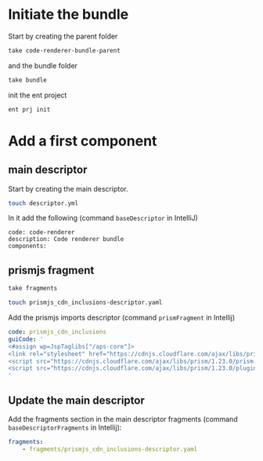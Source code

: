 # Initiate the bundle
Start by creating the parent folder
``` bash
take code-renderer-bundle-parent
```
and the bundle folder
``` bash
take bundle
```
init the ent project
``` bash
ent prj init
```

# Add a first component
## main descriptor
Start by creating the main descriptor.
``` bash
touch descriptor.yml
```
In it add the following (command `baseDescriptor` in IntelliJ)
```
code: code-renderer
description: Code renderer bundle
components:
```
## prismjs fragment
``` bash
take fragments
```
``` bash
touch prismjs_cdn_inclusions-descriptor.yaml
```
Add the prismjs imports descriptor (command `prismFragment` in Intellij) 
``` yaml
code: prismjs_cdn_inclusions
guiCode: '
<#assign wp=JspTaglibs["/aps-core"]>
<link rel="stylesheet" href="https://cdnjs.cloudflare.com/ajax/libs/prism/1.23.0/themes/prism.min.css" integrity="sha512-tN7Ec6zAFaVSG3TpNAKtk4DOHNpSwKHxxrsiw4GHKESGPs5njn/0sMCUMl2svV4wo4BK/rCP7juYz+zx+l6oeQ==" crossorigin="anonymous" referrerpolicy="no-referrer" />
<script src="https://cdnjs.cloudflare.com/ajax/libs/prism/1.23.0/prism.min.js" integrity="sha512-YBk7HhgDZvBxmtOfUdvX0z8IH2d10Hp3aEygaMNhtF8fSOvBZ16D/1bXZTJV6ndk/L/DlXxYStP8jrF77v2MIg==" crossorigin="anonymous" referrerpolicy="no-referrer"></script>
<script src="https://cdnjs.cloudflare.com/ajax/libs/prism/1.23.0/plugins/autoloader/prism-autoloader.min.js" integrity="sha512-zc7WDnCM3aom2EziyDIRAtQg1mVXLdILE09Bo+aE1xk0AM2c2cVLfSW9NrxE5tKTX44WBY0Z2HClZ05ur9vB6A==" crossorigin="anonymous" referrerpolicy="no-referrer"></script>
'
```

## Update the main descriptor
Add the fragments section in the main descriptor fragments (command `baseDescriptorFragments` in Intellij):
``` yaml
fragments:
    - fragments/prismjs_cdn_inclusions-descriptor.yaml
```

